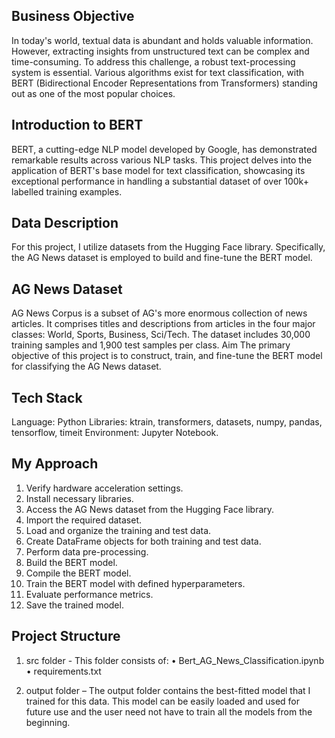## Business Objective
In today's world, textual data is abundant and holds valuable information. However, extracting insights from unstructured text can be complex and time-consuming. To address this challenge, a robust text-processing system is essential. Various algorithms exist for text classification, with BERT (Bidirectional Encoder Representations from Transformers) standing out as one of the most popular choices.

## Introduction to BERT
BERT, a cutting-edge NLP model developed by Google, has demonstrated remarkable results across various NLP tasks. This project delves into the application of BERT's base model for text classification, showcasing its exceptional performance in handling a substantial dataset of over 100k+ labelled training examples.

## Data Description
For this project, I utilize datasets from the Hugging Face library. Specifically, the AG News dataset is employed to build and fine-tune the BERT model.

## AG News Dataset
AG News Corpus is a subset of AG's more enormous collection of news articles.
It comprises titles and descriptions from articles in the four major classes: World, Sports, Business, Sci/Tech.
The dataset includes 30,000 training samples and 1,900 test samples per class.
Aim
The primary objective of this project is to construct, train, and fine-tune the BERT model for classifying the AG News dataset.

## Tech Stack
Language: Python
Libraries: ktrain, transformers, datasets, numpy, pandas, tensorflow, timeit
Environment: Jupyter Notebook.

## My Approach
  1. Verify hardware acceleration settings.
  2. Install necessary libraries.
  3. Access the AG News dataset from the Hugging Face library.
  4. Import the required dataset.
  5. Load and organize the training and test data.
  6. Create DataFrame objects for both training and test data.
  7. Perform data pre-processing.
  8. Build the BERT model.
  9. Compile the BERT model.
  10. Train the BERT model with defined hyperparameters.
  11. Evaluate performance metrics.
  12. Save the trained model.

## Project Structure
  
  1. src folder - This folder consists of:
    • Bert_AG_News_Classification.ipynb
    • requirements.txt
  
  2. output folder – The output folder contains the best-fitted model that I trained for this data. This model can be easily loaded and used for future use and the user need not have to train all the models from the beginning.
